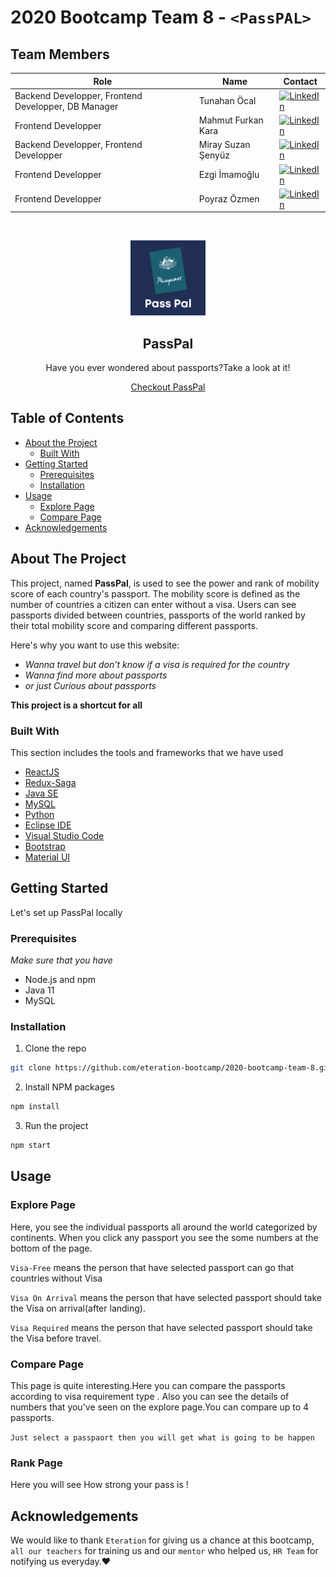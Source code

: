 # 2020 Bootcamp Team 8 - `<PassPAL>`

## Team Members

| Role               | Name               | Contact            |
|--------------------|--------------------|--------------------|
| Backend Developper, Frontend Developper, DB Manager | Tunahan Öcal| [![LinkedIn][linkedin-shield-to]][linkedin-url-to]|
| Frontend Developper | Mahmut Furkan Kara | [![LinkedIn][linkedin-shield-mfk]][linkedin-url-mfk]|
| Backend Developper, Frontend Developper | Miray Suzan Şenyüz | [![LinkedIn][linkedin-shield-mss]][linkedin-url-mss]|
| Frontend Developper | Ezgi İmamoğlu      | [![LinkedIn][linkedin-shield-ei]][linkedin-url-ei]|
| Frontend Developper | Poyraz Özmen       | [![LinkedIn][linkedin-shield-po]][linkedin-url-po]|

<br />
<p align="center">
    <img src="logo.jpeg" width ="120px" text-align="center"/>
  

  <h2 align="center">PassPal</h2>

  <p align="center">
    Have you ever wondered about passports?Take a look at it!
    
   <p align="center">
    <a href="https://passportapp.azurewebsites.net">Checkout PassPal</a>
  
<!-- TABLE OF CONTENTS -->
  
## Table of Contents

* [About the Project](#about-the-project)
  * [Built With](#built-with)
* [Getting Started](#getting-started)
  * [Prerequisites](#prerequisites)
  * [Installation](#installation)
* [Usage](#usage)
  * [Explore Page](#explore-page)
  * [Compare Page](#compare-page)
* [Acknowledgements](#acknowledgements)

## About The Project

  This project, named **PassPal**, is used to see the power and rank of mobility score of each country's passport. The mobility score is defined as the number of countries a citizen can enter without a visa. Users can see passports divided between countries, passports of the world ranked by their total mobility score and comparing different passports.

Here's why you want to use this website:
* *Wanna travel but don't know if a visa is required for the country*
* *Wanna find more about passports*
* *or just Curious about passports*

**This project is a shortcut for all**

### Built With 
This section includes the tools and frameworks that we have used

* [ReactJS](https://reactjs.org/)
* [Redux-Saga](https://redux-saga.js.org/)
* [Java SE](https://www.oracle.com/java/technologies/)
* [MySQL](https://www.mysql.com/)
* [Python](https://www.python.org/)
* [Eclipse IDE](https://www.eclipse.org/eclipseide/)
* [Visual Studio Code](https://code.visualstudio.com/)
* [Bootstrap](https://getbootstrap.com)
* [Material UI](https://material-ui.com/)


## Getting Started

Let's set up PassPal locally

### Prerequisites
*Make sure that you have* 
* Node.js and npm
* Java 11
* MySQL

### Installation

1. Clone the repo
```sh
git clone https://github.com/eteration-bootcamp/2020-bootcamp-team-8.git
```
2. Install NPM packages
```sh
npm install
```
3. Run the project
```sh
npm start
```
## Usage

### Explore Page

Here, you see the individual passports all around the world categorized by continents.
When you click any passport you see the some numbers at the bottom of the page.

`Visa-Free` means the person that have selected passport can go that countries without Visa

`Visa On Arrival` means the person that have selected passport should take the Visa on arrival(after landing). 

`Visa Required` means the person that have selected passport should take the Visa before travel. 

### Compare Page

This page is quite interesting.Here you can compare the passports according to visa requirement type . Also you can see the details of numbers that you've seen on the explore page.You can compare up to 4 passports.

`Just select a passpaort then you will get what is going to be happen`

### Rank Page

Here you will see How strong your pass is ! 

## Acknowledgements

We would like to thank `Eteration` for giving us a chance at this bootcamp, `all our teachers` for training us and our `mentor` who helped us, `HR Team` for notifying us everyday.:heart: 

[linkedin-url-mfk]: https://www.linkedin.com/in/mahmut-furkan-kara-9b41261a2
[linkedin-shield-mfk]: https://img.shields.io/badge/%20-Mahmut%20Furkan%20Kara-black.svg?style=plastic&logo=linkedin&color=important
[linkedin-url-mss]:https://www.linkedin.com/in/miray-senyuz-1459141a0/
[linkedin-shield-mss]:https://img.shields.io/badge/%20-Miray%20Suzan%20%C5%9Eeny%C3%BCz-black.svg?style=plastic&logo=linkedin&color=brightgreen
[linkedin-url-to]:https://www.linkedin.com/in/tunahanocal/
[linkedin-shield-to]:https://img.shields.io/badge/%20-Tunahan%20%C3%96cal-black.svg?style=plastic&logo=linkedin&color=blue
[linkedin-url-ei]:https://www.linkedin.com/in/ezgi-imamo%C4%9Flu-17295815b/
[linkedin-shield-ei]:https://img.shields.io/badge/%20-Ezgi%20%C4%B0mamo%C4%9Flu-black.svg?style=plastic&logo=linkedin&color=blueviolet
[linkedin-url-po]:https://www.linkedin.com/in/poyraz-ozmen/
[linkedin-shield-po]:https://img.shields.io/badge/%20-Poyraz%20%C3%96zmen-black.svg?style=plastic&logo=linkedin&color=yellow
